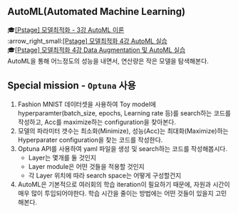 ## AutoML(Automated Machine Learning)
:mortar_board:[[Pstage] 모델최적화 - 3강 AutoML 이론](https://www.edwith.org/bcaitech1/lecture/782185?isDesc=false)
<br/>:arrow_right_small:[[Pstage] 모델최적화 4강 AutoML 실습](https://www.edwith.org/bcaitech1/lecture/782186?isDesc=false)
<br/>:mortar_board:[[Pstage] 모델최적화 4강 Data Augmentation 및 AutoML 실습](https://www.edwith.org/bcaitech1/lecture/782190?isDesc=false)
<br/>AutoML을 통해 어느정도의 성능을 내면서, 연산량은 작은 모델을 탐색해본다.

## Special mission - `Optuna` 사용
1. Fashion MNIST 데이터셋을 사용하여 Toy model에 hyperparamter(batch_size, epochs, Learning rate 등)를 search하는 코드를 작성하고, Acc를 maximize하는 configuration을 찾아본다.
2. 모델의 파라미터 갯수는 최소화(Minimize), 성능(Acc)는 최대화(Maximize)하는 Hyperparater configuration을 찾는 코드를 작성한다.
3. Optuna API를 사용하여 yaml 파일을 생성 및 search하는 코드를 작성해봅시다.
    - Layer는 몇개를 둘 것인지
    - Layer module은 어떤 것들을 적용할 것인지
    - 각 Layer 위치에 따라 search space는 어떻게 구성할건지
4. AutoML은 기본적으로 여러회의 학습 iteration이 필요하기 때문에, 자원과 시간이 매우 많이 투입되어야한다. 학습 시간을 줄이는 방법에는 어떤 것들이 있을지 고민해본다.
